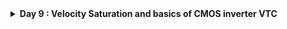 <details>
  <Summary><strong> Day 9 : Velocity Saturation and basics of CMOS inverter VTC</strong></summary>

## Contents
- [SPICE Simulation for lower nodes](#spice-simulation-for-lower-nodes)
  - [Drain Current vs Gate Voltage for long and short channel device](#drain-current-vs-gate-voltage-for-long-and-short-channel-device)
  - [Velocity Saturation at lower and higher electric fields](#velocity-saturation-at-lower-and-higher-electric-fields)


<a id="spice-simulation-for-lower-nodes"></a>
## SPICE Simulation for lower nodes
- The behavior of transistors with very short channel lengths (called short-channel devices) deviates considerably from the resistive and saturated models. The main reason for this deviation is the velocity saturation effect.
- We had seen previously that the drift velocity is modelled by:

  *Drift velocity,  v = -u (dV/dx)* i.e., the velocity of the carriers is proportional to the electrical field, independent of the value of that field. In other words, the carrier mobility is a constant.
- However, at high electric field strengths, the carriers fail to follow this linear model.
- When the electrical field along the channel reaches a critical value  E<sub>c</sub>, the velocity of the carriers tends to saturate due to scattering effects (collisions suffered by the carriers).
- The plot below shows the output characteristics of an NMOS device with W=1.8μm, L=1.2μm (W/L = 1.5).

![Alt Text](images/spice_simulation_for_lower_nodes.png)

**Linear Region**: *The region before V<sub>ds</sub> = V<sub>gs</sub> - V<sub>t</sub>, where I<sub>d</sub> varies linearly with V<sub>ds</sub>.* The drain current (I<sub>d</sub>) is a linear function of V<sub>ds</sub> in this region. It is defined for V<sub>ds</sub> < (V<sub>gs</sub> - V<sub>t</sub>).

**Saturation Region**:  *The region after V<sub>ds</sub> = V<sub>gs</sub> - V<sub>t</sub>, where I<sub>d</sub> is influenced by channel length modulation and V<sub>ds</sub>.* The drain current (I<sub>d</sub>) depends on channel length modulation and V<sub>ds</sub>. It is defined for V<sub>ds</sub> ≥ (V<sub>gs</sub> - V<sub>t</sub>).

<a id="drain-current-vs-gate-voltage-for-long-and-short-channel-device"></a>
### Drain Current vs Gate Voltage for long and short channel device

**Observation 1: SPICE Simulation for 2 different devices (Long Channel vs SHort Channel Characteristics)**
- Device1: W=1.8u, L=1.2u
- Device2: W=0.375u, L=0.25u

The plot below compares NMOS output characteristics for long channel and short channel devices with same W/L ratio
![Alt Text](images/obs1.png)
![Alt Text](images/quadratic_dependence_d1.png)
![Alt Text](images/linear_dependence_d2.png)

- In the above figures, the left plot corresponds to a device1 with W = 1.8μm and L = 1.2μm (long-channel device), and the right plot corresponds to device2 with W = 0.375μm and L = 0.25μm (short-channel device).
- Since the channel length is < 0.25μm in the second case, it is classified as a short-channel device.
- Both devices have the same W/L ratio, but different absolute Width (W) and Length (L), allowing us to compare their electrical behavior directly.
- When we apply a constant V<sub>ds</sub> and sweep V<sub>gs</sub>:
  - In long-channel devices, the drain current (I<sub>d</sub>) shows an ideal quadratic dependence on V<sub>gs</sub>.
  - In short-channel devices, I<sub>d</sub> remains quadratic at low V<sub>gs</sub> but gradually becomes linear at higher V<sub>gs</sub>. This is due to velocity saturation, which limits carrier velocity as the electric field increases. Once the carrier velocity reaches its maximum limit (velocity saturation), the I<sub>d</sub>-Vgs curve flattens into a linear region.

Thus, this plot clearly demonstrates how velocity saturation alters the I<sub>d</sub> behavior in short-channel devices — causing a transition from quadratic to linear dependence at higher V<sub>gs</sub>.

- For long-channel devices, drain current shows a quadratic dependence on gate voltage.
- For short-channel devices, it is quadratic at low gate voltage but becomes linear at higher voltages due to velocity saturation.

![Alt Text](images/id_vs_vgs.png)

<a id="velocity-saturation-at-lower-and-higher-electric-fields"></a>
### Velocity Saturation at lower and higher electric fields
- At lower electric fields, carrier velocity increases linearly with the electric field.
- At higher electric fields, velocity saturates and becomes constant due to velocity saturation.

![Alt Text](images/velocity_saturation.png)
![Alt Text](images/velocity_saturation1.png)
![Alt Text](images/velocity_saturation2.png)
![Alt Text](images/velocity_saturation3.png)

Short Channel devices (with *channel length<250nm*), has 4 modes of operation:
- Cutoff Region
- Resistive Region
- **Velocity Saturation Region** (Additional mode due to *velocity saturation* effect in short channel devices)
- Saturation Region

</details>
